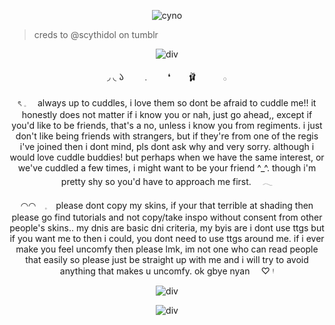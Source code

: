 
<p align="center"> <img src="https://64.media.tumblr.com/45e987f5f83e447a7b7003821c95bb2c/951eaa826ea233ba-ae/s1280x1920/11f63ea434568d1ddbe5e7f783314b8db9e7a689.pnj" alt="cyno" />

> creds to @scythidol on tumblr

<p align="center"> <img src= "https://64.media.tumblr.com/e7c7357cf5f00c286f706b0c49bec97a/3e1c4115d43cbed4-f2/s1280x1920/4976bba2c4d31f83c18a6ce2a8a863fef5bea583.pnj" alt="div" />
<p align="center"> ◞ ◟ 𑁬　　﹒　　❛　　🩰　　　𓂂
<p align="center">ৎ 𓈒   always up to cuddles, i love them so dont be afraid to cuddle me!! it honestly does not matter if i know you or nah, just go ahead,, except if you'd like to be friends, that's a no, unless i know you from regiments. i just don't like being friends with strangers, but if they're from one of the regis i've joined then i dont mind, pls dont ask why and very sorry. although i would love cuddle buddies! but perhaps when we have the same interest, or we've cuddled a few times, i might want to be your friend ^_^. though i'm pretty shy so you'd have to approach me first.    𓂃

<p align="center"> ◠◠ 𓈒 please dont copy my skins, if your that terrible at shading then please go find tutorials and not copy/take inspo without consent from other people's skins.. my dnis are basic dni criteria, my byis are i dont use ttgs but if you want me to then i could, you dont need to use ttgs around me. if i ever make you feel uncomfy then please lmk, im not one who can read people that easily so please just be straight up with me and i will try to avoid anything that makes u uncomfy. ok gbye nyan  ♡ ᵎ


<p align="center"> <img src="https://64.media.tumblr.com/6148c4f494c65e918eaa55bfb08e5958/3e1c4115d43cbed4-5a/s1280x1920/5641b13843b78f49e4173e9f28f0e235310785f6.pnj" alt="div" />
<p align="center"> <img src= "https://media.discordapp.net/attachments/804978370050916362/1374487103622348900/tumblr_463b8db0b87a848f9bffcbb6673ceac1_4a64ea30_500.gif.webp?ex=68c4855e&is=68c333de&hm=1f89d866c00ba0c3e939aad6ad698e7f5049a42cac0020a60bbfa978ae48c5f5&=&animated=true" alt="div" />
